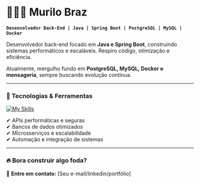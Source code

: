 # 👨🏽‍💻 Murilo Braz  

**`Desenvolvedor Back-End | Java | Spring Boot | PostgreSQL | MySQL | Docker`**  

Desenvolvedor back-end focado em **Java e Spring Boot**, construindo sistemas performáticos e escaláveis. Respiro código, otimização e eficiência.  

Atualmente, mergulho fundo em **PostgreSQL, MySQL, Docker e mensageria**, sempre buscando evolução contínua.  

---

### 🚀 **Tecnologias & Ferramentas**  

[![My Skills](https://skillicons.dev/icons?i=java,spring,postgresql,mysql,docker,git,linux)](https://skillicons.dev)  

✔ APIs performáticas e seguras  
✔ Bancos de dados otimizados  
✔ Microsserviços e escalabilidade  
✔ Automação e integração de sistemas  

---

### 🔥 **Bora construir algo foda?**  
📩 **Entre em contato:** [Seu e-mail/linkedin/portfólio]  
